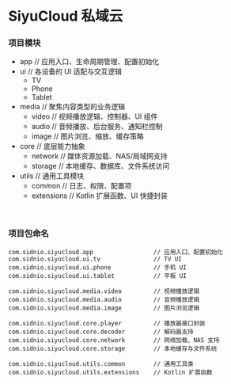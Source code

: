# SiyuCloud 私域云



### 项目模块


- app                   // 应用入口、生命周期管理、配置初始化
- ui                       // 各设备的 UI 适配与交互逻辑
  - TV
  - Phone
  - Tablet           
- media                // 聚焦内容类型的业务逻辑
  - video              // 视频播放逻辑、控制器、UI 组件
  - audio              // 音频播放、后台服务、通知栏控制
  - image              // 图片浏览、缩放、缓存策略
- core                    // 底层能力抽象
  - network            // 媒体资源加载、NAS/局域网支持
  - storage            // 本地缓存、数据库、文件系统访问
- utils                        // 通用工具模块
  - common             // 日志、权限、配置项
  - extensions         // Kotlin 扩展函数、UI 快捷封装


​       

  

### 项目包命名

```
com.sidnio.siyucloud.app                 // 应用入口、配置初始化
com.sidnio.siyucloud.ui.tv               // TV UI
com.sidnio.siyucloud.ui.phone            // 手机 UI
com.sidnio.siyucloud.ui.tablet           // 平板 UI

com.sidnio.siyucloud.media.video         // 视频播放逻辑
com.sidnio.siyucloud.media.audio         // 音频播放逻辑
com.sidnio.siyucloud.media.image         // 图片浏览逻辑

com.sidnio.siyucloud.core.player         // 播放器接口封装
com.sidnio.siyucloud.core.decoder        // 解码器支持
com.sidnio.siyucloud.core.network        // 网络加载、NAS 支持
com.sidnio.siyucloud.core.storage        // 本地缓存与文件系统

com.sidnio.siyucloud.utils.common        // 通用工具类
com.sidnio.siyucloud.utils.extensions    // Kotlin 扩展函数
```

